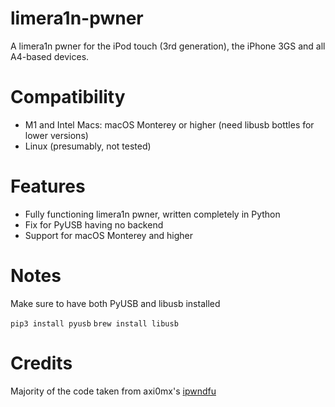 # limera1n-pwner
A limera1n pwner for the iPod touch (3rd generation), the iPhone 3GS and all A4-based devices.

# Compatibility

* M1 and Intel Macs: macOS Monterey or higher (need libusb bottles for lower versions)
* Linux (presumably, not tested)

# Features

* Fully functioning limera1n pwner, written completely in Python
* Fix for PyUSB having no backend
* Support for macOS Monterey and higher

# Notes

Make sure to have both PyUSB and libusb installed

```pip3 install pyusb```
```brew install libusb```

# Credits

Majority of the code taken from axi0mx's [ipwndfu](https://github.com/axi0mx/ipwndfu)
